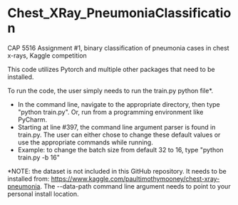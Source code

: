# Chest_XRay_PneumoniaClassification
CAP 5516 Assignment #1, binary classification of pneumonia cases in chest x-rays, Kaggle competition


This code utilizes Pytorch and multiple other packages that need to be installed.

To run the code, the user simply needs to run the train.py python file*.
  - In the command line, navigate to the appropriate directory, then type "python train.py". Or, run from a programming environment like PyCharm.
  - Starting at line #397, the command line argument parser is found in train.py. The user can either chose to change these default values or use the appropriate commands while running.
  - Example: to change the batch size from default 32 to 16, type "python train.py -b 16"


*NOTE: the dataset is not included in this GitHub repository. It needs to be installed from: https://www.kaggle.com/paultimothymooney/chest-xray-pneumonia. The --data-path command line argument needs to point to your personal install location.
